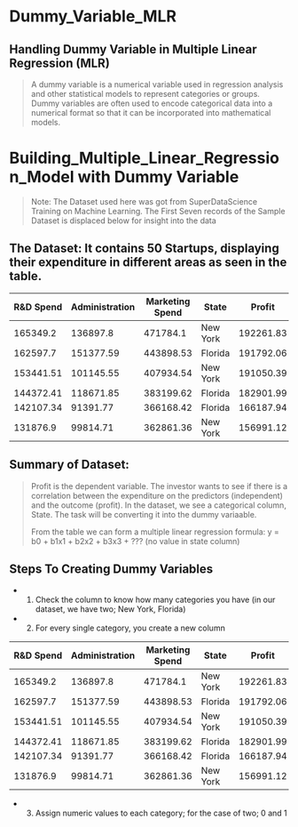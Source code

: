 # Dummy_Variable_MLR
## Handling Dummy Variable in Multiple Linear Regression (MLR)
> A dummy variable is a numerical variable used in regression analysis and other statistical models to represent categories or groups. Dummy variables are often used to encode categorical data into a numerical format so that it can be incorporated into mathematical models.

# Building_Multiple_Linear_Regression_Model with Dummy Variable
> Note: The Dataset used here was got from SuperDataScience Training on Machine Learning.
> The First Seven records of the Sample Dataset is displaced below for insight into the data

## The Dataset: It contains 50 Startups, displaying their expenditure in different areas as seen in the table.
|R&D Spend|	Administration|	Marketing Spend|	State	|Profit|
|----------|---------------|----------------|-------|-------|
|165349.2|	136897.8|	471784.1|	New York|	192261.83|
|162597.7	|151377.59	|443898.53	|Florida	|191792.06|
|153441.51|	101145.55|	407934.54|	New York|	191050.39|
|144372.41	|118671.85	|383199.62	|Florida	|182901.99|
|142107.34|	91391.77|	366168.42|	Florida|	166187.94|
|131876.9	|99814.71	|362861.36	|New York	|156991.12|

## Summary of Dataset:
> Profit is the dependent variable. The investor wants to see if there is a correlation between the expenditure on the predictors (independent) and the outcome (profit). In the dataset, we see a categorical column, State. The task will be converting it into the dummy variaable.
> 
> From the table we can form a multiple linear regression formula:
> y = b0 + b1x1 + b2x2 + b3x3 + ??? (no value in state column)


## Steps To Creating Dummy Variables
+ 1. Check the column to know how many categories you have (in our dataset, we have two; New York, Florida)
+ 2. For every single category, you create a new column

|R&D Spend|	Administration|	Marketing Spend|	State	|Profit| Florida | New York|
|----------|---------------|----------------|-------|-------|--------|--------|
|165349.2|	136897.8|	471784.1|	New York|	192261.83| ..     | ..     | ..     |
|162597.7	|151377.59	|443898.53	|Florida	|191792.06| ..     | ..     | ..     | 
|153441.51|	101145.55|	407934.54|	New York|	191050.39| ..     | ..     | ..     | 
|144372.41	|118671.85	|383199.62	|Florida	|182901.99| ..     | ..     | ..     | 
|142107.34|	91391.77|	366168.42|	Florida|	166187.94| ..     | ..     | ..     | 
|131876.9	|99814.71	|362861.36	|New York	|156991.12| ..     | ..     | ..     | 

 + 3. Assign numeric values to each category; for the case of two; 0 and 1
